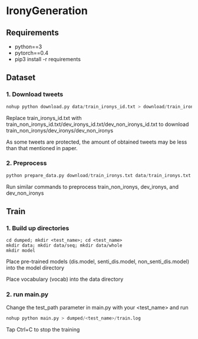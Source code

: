 # IronyGeneration

## Requirements
- python==3
- pytorch==0.4
- pip3 install -r requirements


## Dataset
### 1. Download tweets
```python
nohup python download.py data/train_ironys_id.txt > download/train_ironys.txt
```
Replace train_ironys_id.txt with train_non_ironys_id.txt/dev_ironys_id.txt/dev_non_ironys_id.txt to download train_non_ironys/dev_ironys/dev_non_ironys

As some tweets are protected, the amount of obtained tweets may be less than that mentioned in paper.
### 2. Preprocess
```python
python prepare_data.py download/train_ironys.txt data/train_ironys.txt
```
Run similar commands to preprocess train_non_ironys, dev_ironys, and dev_non_ironys

## Train 
### 1. Build up directories
```
cd dumped; mkdir <test_name>; cd <test_name>
mkdir data; mkdir data/seq; mkdir data/whole
mkdir model
```
Place pre-trained models (dis.model, senti_dis.model, non_senti_dis.model) into the model directory

Place vocabulary (vocab) into the data directory

### 2. run main.py
Change the test_path parameter in main.py with your <test_name> and run
```python
nohup python main.py > dumped/<test_name>/train.log
```
Tap Ctrl+C to stop the training
